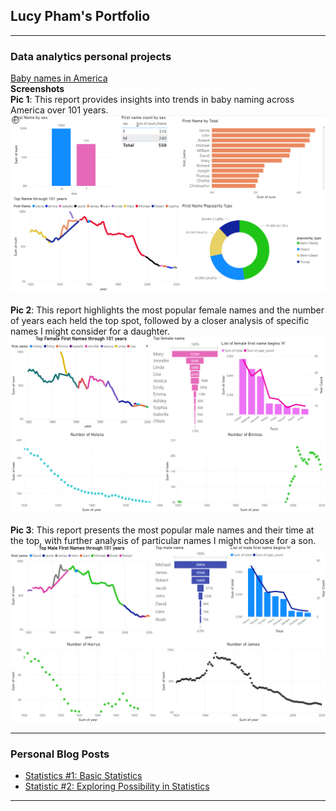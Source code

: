 ## Lucy Pham's Portfolio

---

### Data analytics personal projects

[Baby names in America](/sample_page)
<br>
<b>Screenshots</b><br>
<b> Pic 1</b>: This report provides insights into trends in baby naming across America over 101 years.<br>
<img src="/projects/baby_names/baby_names_1.png?raw=true"/>
<br><br>
<b> Pic 2</b>: This report highlights the most popular female names and the number of years each held the top spot, followed by a closer analysis of specific names I might consider for a daughter.
<br>
<img src="/projects/baby_names/baby_names_2.png?raw=true"/>
<br><br>
<b> Pic 3</b>: This report presents the most popular male names and their time at the top, with further analysis of particular names I might choose for a son.<br>
<img src="/projects/baby_names/baby_names_3.png?raw=true"/>

---

### Personal Blog Posts

- [Statistics #1: Basic Statistics](https://medium.com/@lucypham.douglas23/basic-statistics-70c8929b6854)
- [Statistic #2: Exploring Possibility in Statistics](https://medium.com/@lucypham.douglas23/statistic-2-exploring-possibility-in-statistics-fa3bc2821006)

---